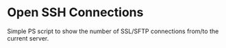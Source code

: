 # Open SSH Connections
 Simple PS script to show the number of SSL/SFTP connections from/to the current server.
